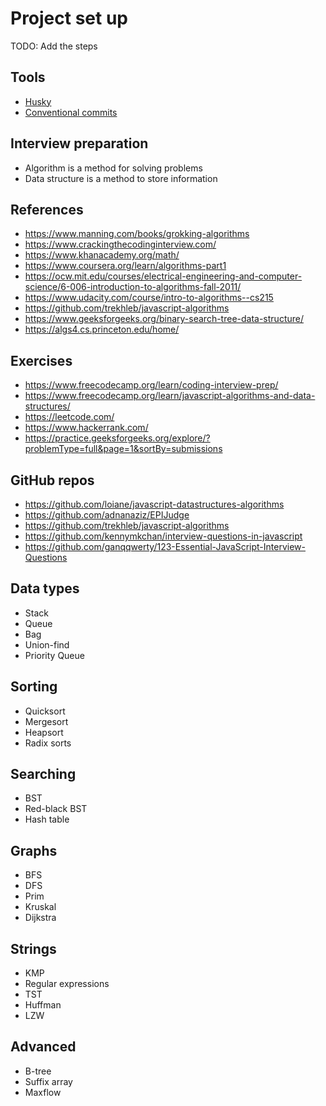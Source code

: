 # Project set up

TODO: Add the steps

## Tools

- [Husky](https://github.com/typicode/husky)
- [Conventional commits](https://github.com/conventional-changelog/commitlint/tree/master/@commitlint/config-conventional)

## Interview preparation

- Algorithm is a method for solving problems
- Data structure is a method to store information

## References

- <https://www.manning.com/books/grokking-algorithms>
- <https://www.crackingthecodinginterview.com/>
- <https://www.khanacademy.org/math/>
- <https://www.coursera.org/learn/algorithms-part1>
- <https://ocw.mit.edu/courses/electrical-engineering-and-computer-science/6-006-introduction-to-algorithms-fall-2011/>
- <https://www.udacity.com/course/intro-to-algorithms--cs215>
- <https://github.com/trekhleb/javascript-algorithms>
- <https://www.geeksforgeeks.org/binary-search-tree-data-structure/>
- <https://algs4.cs.princeton.edu/home/>

## Exercises

- <https://www.freecodecamp.org/learn/coding-interview-prep/>
- <https://www.freecodecamp.org/learn/javascript-algorithms-and-data-structures/>
- <https://leetcode.com/>
- <https://www.hackerrank.com/>
- <https://practice.geeksforgeeks.org/explore/?problemType=full&page=1&sortBy=submissions>

## GitHub repos

- <https://github.com/loiane/javascript-datastructures-algorithms>
- <https://github.com/adnanaziz/EPIJudge>
- <https://github.com/trekhleb/javascript-algorithms>
- <https://github.com/kennymkchan/interview-questions-in-javascript>
- <https://github.com/ganqqwerty/123-Essential-JavaScript-Interview-Questions>

## Data types

- Stack
- Queue
- Bag
- Union-find
- Priority Queue

## Sorting

- Quicksort
- Mergesort
- Heapsort
- Radix sorts

## Searching

- BST
- Red-black BST
- Hash table

## Graphs

- BFS
- DFS
- Prim
- Kruskal
- Dijkstra

## Strings

- KMP
- Regular expressions
- TST
- Huffman
- LZW

## Advanced

- B-tree
- Suffix array
- Maxflow
